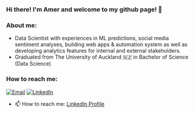 ### Hi there! I'm Amer and welcome to my github page! 👋

### About me:
- Data Scientist with experiences in ML predictions, social media sentiment analyses, building web apps & automation system as well as developing analytics features for internal and external stakeholders.
- Graduated from The University of Auckland 🇳🇿 in Bachelor of Science (Data Science)

### How to reach me:
[<img alt="Email" src="https://img.shields.io/badge/Gmail-D14836?style=for-the-badge&logo=gmail&logoColor=white"/>][email]
[<img alt="LinkedIn" src="https://img.shields.io/badge/Gmail-D14836?style=for-the-badge&logo=gmail&logoColor=white"/>][linkedin]

- 📫 How to reach me: [LinkedIn Profile](https://www.linkedin.com/in/amerwafiy/)

[email]: amerwafiy9@yahoo.com
[linkedin]: https://www.linkedin.com/in/amerwafiy/
